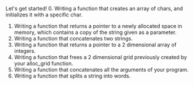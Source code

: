 Let's get started!
0. Writing a function that creates an array of chars, and initializes it with a specific char.
1. Writing a function that returns a pointer to a newly allocated space in memory, which contains a copy of the string given as a parameter.
2. Writing a function that concatenates two strings.
3. Writing a function that returns a pointer to a 2 dimensional array of integers.
4. Writing a function that frees a 2 dimensional grid previously created by your alloc_grid function.
5. Writing a function that concatenates all the arguments of your program.
6. Writing a function that splits a string into words.
